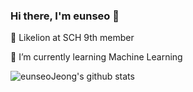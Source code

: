 ### Hi there, I'm eunseo 👋

</div>

🦁 Likelion at SCH 9th member

🌱 I’m currently learning Machine Learning
<!--
**eunseoJeong/eunseoJeong** is a ✨ _special_ ✨ repository because its `README.md` (this file) appears on your GitHub profile.

Here are some ideas to get you started:

- 🔭 I’m currently working on ...
- 🌱 I’m currently learning ...
- 👯 I’m looking to collaborate on ...
- 🤔 I’m looking for help with ...
- 💬 Ask me about ...
- 📫 How to reach me: ...
- 😄 Pronouns: ...
- ⚡ Fun fact: ...
-->
![eunseoJeong's github stats](https://github-readme-stats.vercel.app/api?username=eunseoJeong&show_icons=true&hide_border=True&&theme=buefy)

